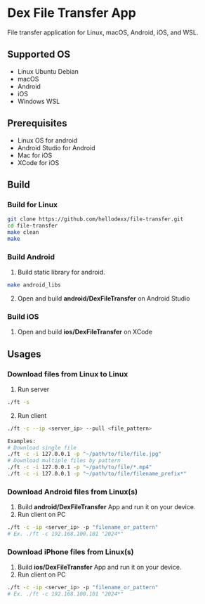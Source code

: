 # Dex File Transfer App
File transfer application for Linux, macOS, Android, iOS, and WSL.

## Supported OS
* Linux Ubuntu Debian
* macOS
* Android
* iOS
* Windows WSL

## Prerequisites
* Linux OS for android
* Android Studio for Android
* Mac for iOS
* XCode for iOS

## Build
### Build for Linux
```bash
git clone https://github.com/hellodexx/file-transfer.git
cd file-transfer
make clean
make
```
### Build Android
1. Build static library for android. 
```bash
make android_libs
```
2. Open and build **android/DexFileTransfer** on Android Studio

### Build iOS
1. Open and build **ios/DexFileTransfer** on XCode

## Usages
### Download files from Linux to Linux
1. Run server
```bash
./ft -s
```
2. Run client
```bash
./ft -c --ip <server_ip> --pull <file_pattern>

Examples:
# Download single file
./ft -c -i 127.0.0.1 -p "~/path/to/file/file.jpg"
# Download multiple files by pattern
./ft -c -i 127.0.0.1 -p "~/path/to/file/*.mp4"
./ft -c -i 127.0.0.1 -p "~/path/to/file/filename_prefix*"
```
### Download Android files from Linux(s)
1. Build **android/DexFileTransfer** App and run it on your device.
2. Run client on PC

```bash
./ft -c -ip <server_ip> -p "filename_or_pattern"
# Ex. ./ft -c 192.168.100.101 "2024*"
```
### Download iPhone files from Linux(s)
1. Build **ios/DexFileTransfer** App and run it on your device.
2. Run client on PC

```bash
./ft -c -ip <server_ip> -p "filename_or_pattern"
# Ex. ./ft -c 192.168.100.101 "2024*"
```
